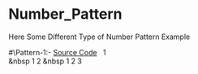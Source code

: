 # Number_Pattern

Here Some Different Type of Number Pattern Example

#\Pattern-1:- [Source Code](https://github.com/Mahendra710/Number_Pattern/blob/main/7.1-Number%20Pattern.py)
&nbsp; 1  
&nbsp 1 2 
&nbsp 1 2 3  
